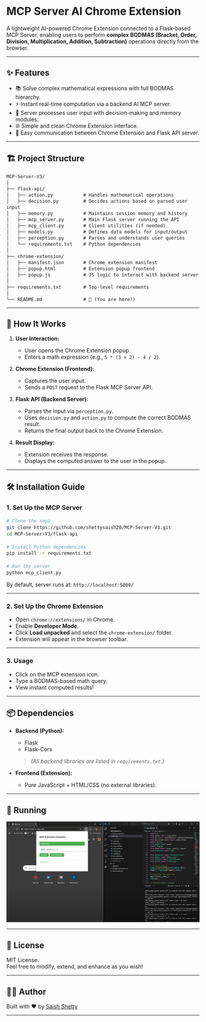# MCP Server AI Chrome Extension

A lightweight AI-powered Chrome Extension connected to a Flask-based MCP Server, enabling users to perform **complex BODMAS (Bracket, Order, Division, Multiplication, Addition, Subtraction)** operations directly from the browser.

---

## ✨ Features

- 📚 Solve complex mathematical expressions with full BODMAS hierarchy.
- ⚡ Instant real-time computation via a backend AI MCP server.
- 🧠 Server processes user input with decision-making and memory modules.
- 🌐 Simple and clean Chrome Extension interface.
- 🔌 Easy communication between Chrome Extension and Flask API server.

---

## 🏗️ Project Structure

```
MCP-Server-V3/
│
├── flask-api/
│   ├── action.py           # Handles mathematical operations
│   ├── decision.py         # Decides actions based on parsed user input
│   ├── memory.py           # Maintains session memory and history
│   ├── mcp_server.py       # Main Flask server running the API
│   ├── mcp_client.py       # Client utilities (if needed)
│   ├── models.py           # Defines data models for input/output
│   ├── perception.py       # Parses and understands user queries
│   └── requirements.txt    # Python dependencies
│
├── chrome-extension/
│   ├── manifest.json       # Chrome extension manifest
│   ├── popup.html          # Extension popup frontend
│   ├── popup.js            # JS logic to interact with backend server
│
├── requirements.txt        # Top-level requirements
│
└── README.md               # 📄 (You are here!)
```

---

## 🚀 How It Works

1. **User Interaction:**  
   - User opens the Chrome Extension popup.
   - Enters a math expression (e.g., `5 * (3 + 2) - 4 / 2`).

2. **Chrome Extension (Frontend):**  
   - Captures the user input.
   - Sends a `POST` request to the Flask MCP Server API.

3. **Flask API (Backend Server):**  
   - Parses the input via `perception.py`.
   - Uses `decision.py` and `action.py` to compute the correct BODMAS result.
   - Returns the final output back to the Chrome Extension.

4. **Result Display:**  
   - Extension receives the response.
   - Displays the computed answer to the user in the popup.

---

## 🛠️ Installation Guide

### 1. Set Up the MCP Server

```bash
# Clone the repo
git clone https://github.com/shettysaish20/MCP-Server-V3.git
cd MCP-Server-V3/flask-api

# Install Python dependencies
pip install -r requirements.txt

# Run the server
python mcp_client.py
```

By default, server runs at: `http://localhost:5000/`

---

### 2. Set Up the Chrome Extension

- Open `chrome://extensions/` in Chrome.
- Enable **Developer Mode**.
- Click **Load unpacked** and select the `chrome-extension/` folder.
- Extension will appear in the browser toolbar.

---

### 3. Usage

- Click on the MCP extension icon.
- Type a BODMAS-based math query.
- View instant computed results!

---

## 📦 Dependencies

- **Backend (Python):**
  - Flask
  - Flask-Cors

   > *(All backend libraries are listed in `requirements.txt`.)*

- **Frontend (Extension):**
  - Pure JavaScript + HTML/CSS (no external libraries).

---

## 🚀 Running

![Extension Running](images/extension_running.png)

---

## 📄 License

MIT License.  
Feel free to modify, extend, and enhance as you wish!

---

## 👨‍💻 Author

Built with ❤️ by [Saish Shetty](https://github.com/shettysaish20)

---
